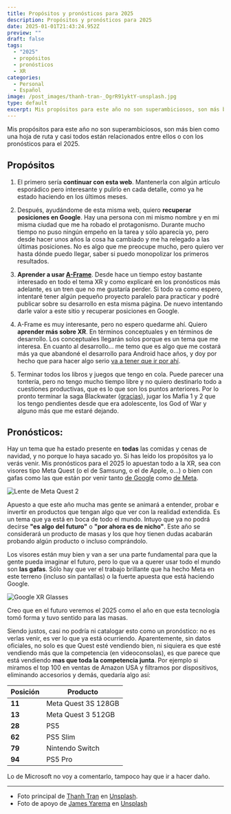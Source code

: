 ```yaml
---
title: Propósitos y pronósticos para 2025
description: Propósitos y pronósticos para 2025
date: 2025-01-01T21:43:24.952Z
preview: ""
draft: false
tags:
  - "2025"
  - propósitos
  - pronósticos
  - XR
categories:
  - Personal
  - Español
image: /post_images/thanh-tran-_OgrR91yktY-unsplash.jpg
type: default
excerpt: Mis propósitos para este año no son superambiciosos, son más bien como una hoja de ruta y casi todos están relacionados con otros propósitos o los pronósticos para el 2025.
---
```


Mis propósitos para este año no son superambiciosos, son más bien como una hoja de ruta y casi todos están relacionados entre ellos o con los pronósticos para el 2025.

## Propósitos

1. El primero sería **continuar con esta web**. Mantenerla con algún artículo esporádico pero interesante y pulirlo en cada detalle, como ya he estado haciendo en los últimos meses.

2. Después, ayudándome de esta misma web, quiero **recuperar posiciones en Google**. Hay una persona con mi mismo nombre y en mi misma ciudad que me ha robado el protagonismo. Durante mucho tiempo no puso ningún empeño en la tarea y sólo aparecía yo, pero desde hacer unos años la cosa ha cambiado y me ha relegado a las últimas posiciones. No es algo que me preocupe mucho, pero quiero ver hasta dónde puedo llegar, saber si puedo monopolizar los primeros resultados.

3. **Aprender a usar [A-Frame](https://aframe.io/)**. Desde hace un tiempo estoy bastante interesado en todo el tema XR y como explicaré en los pronósticos más adelante, es un tren que no me gustaría perder. Si todo va como espero, intentaré tener algún pequeño proyecto paralelo para practicar y podré publicar sobre su desarrollo en esta misma página. De nuevo intentando darle valor a este sitio y recuperar posiciones en Google.

4. A-Frame es muy interesante, pero no espero quedarme ahí. Quiero **aprender más sobre XR**. En términos conceptuales y en términos de desarrollo. Los conceptuales llegarán solos porque es un tema que me interesa. En cuanto al desarrollo... me temo que es algo que me costará más ya que abandoné el desarrollo para Android hace años, y doy por hecho que para hacer algo serio [va a tener que ir por ahí](https://developer.android.com/xr?hl=es-419).

5. Terminar todos los libros y juegos que tengo en cola. Puede parecer una tontería, pero no tengo mucho tiempo libre y no quiero destinarlo todo a cuestiones productivas, que es lo que son los puntos anteriores. Por lo pronto terminar la saga Blackwater ([gracias](https://www.lauraespana.com/)), jugar los Mafia 1 y 2 que los tengo pendientes desde que era adolescente, los God of War y alguno más que me estaré dejando.

## Pronósticos:

Hay un tema que ha estado presente en **todas** las comidas y cenas de navidad, y no porque lo haya sacado yo. Si has leído los propósitos ya lo verás venir. Mis pronósticos para el 2025 lo apuestan todo a la XR, sea con visores tipo Meta Quest (o el de Samsung, o el de Apple, o...) o bien con gafas como las que están por venir tanto [de Google](https://www.android.com/xr/) como [de Meta](https://petapixel.com/2024/12/31/meta-is-reportedly-planning-to-add-display-screens-to-its-smart-glasses/).

![Lente de Meta Quest 2](/post_images/james-yarema-E-CdfbrnnFs-unsplash.jpg)

Apuesto a que este año mucha mas gente se animará a entender, probar e invertir en productos que tengan algo que ver con la realidad extendida. Es un tema que ya está en boca de todo el mundo. Intuyo que ya no podrá decirse **"es algo del futuro"** o **"por ahora es de nicho"**. Este año se considerará un producto de masas y los que hoy tienen dudas acabarán probando algún producto o incluso comprándolo.

Los visores están muy bien y van a ser una parte fundamental para que la gente pueda imaginar el futuro, pero lo que va a querer usar todo el mundo son **las gafas**. Sólo hay que ver el trabajo brillante que ha hecho Meta en este terreno (incluso sin pantallas) o la fuerte apuesta que está haciendo Google.

![Google XR Glasses](/post_images/google-xr-1.png)

Creo que en el futuro veremos el 2025 como el año en que esta tecnología tomó forma y tuvo sentido para las masas.

Siendo justos, casi no podría ni catalogar esto como un pronóstico: no es verlas venir, es ver lo que ya está ocurriendo. Aparentemente, sin datos oficiales, no solo es que Quest esté vendiendo bien, ni siquiera es que esté vendiendo más que la competencia (en videoconsolas), es que parece que está vendiendo **mas que toda la competencia junta**. Por ejemplo si miramos el top 100 en ventas de Amazon USA y filtramos por dispositivos, eliminando accesorios y demás, quedaría algo así:

| Posición | Producto            |
| -------- | ------------------- |
| **11**   | Meta Quest 3S 128GB |
| **13**   | Meta Quest 3 512GB  |
| **28**   | PS5                 |
| **62**   | PS5 Slim            |
| **79**   | Nintendo Switch     |
| **94**   | PS5 Pro             |

Lo de Microsoft no voy a comentarlo, tampoco hay que ir a hacer daño.

---

- Foto principal de [Thanh Tran](https://unsplash.com/es/@thanhpure) en [Unsplash](https://unsplash.com/es/fotos/un-fondo-blanco-con-el-numero-veinte-veinte-veinte-veinte-veinte-veinte-_OgrR91yktY).
- Foto de apoyo de [James Yarema](https://unsplash.com/es/@jamesyarema?utm_content=creditCopyText&utm_medium=referral&utm_source=unsplash) en [Unsplash](https://unsplash.com/es/fotos/contenedor-redondo-azul-y-negro-E-CdfbrnnFs?utm_content=creditCopyText&utm_medium=referral&utm_source=unsplash)
